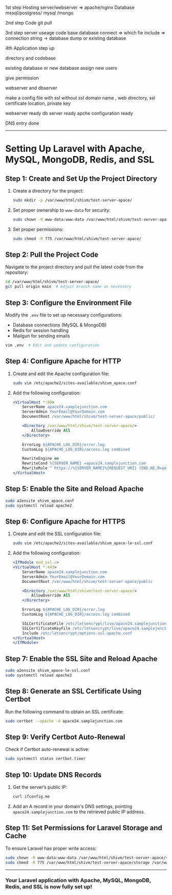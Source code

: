 1st step
   Hosting server/webserver => apache/nginx
   Database mssql/postgress/ mysql /mongo

2nd step
   Code git pull

3rd step
   server useage
   code base
   database connect => which fie include => connection string -> database dump or existing database

4th
   Application step up

   directory and codebase

   existing database or new database 
   assign new users

   give permission

   webserver and dbserver

   make a config file with ssl without ssl  domain name , web directory, ssl certificate location, private key

   webserver ready
   db server ready
   apche configuration ready


   DNS entry  done

-------------------------------------------------------------------------------------------------



# Setting Up Laravel with Apache, MySQL, MongoDB, Redis, and SSL

## Step 1: Create and Set Up the Project Directory

1. Create a directory for the project:
   ```bash
   sudo mkdir -p /var/www/html/shivm/test-server-apace/
   ```
2. Set proper ownership to `www-data` for security:
   ```bash
   sudo chown -R www-data:www-data /var/www/html/shivm/test-server-apace/
   ```
3. Set proper permissions:
   ```bash
   sudo chmod -R 775 /var/www/html/shivm/test-server-apace/
   ```

## Step 2: Pull the Project Code

Navigate to the project directory and pull the latest code from the repository:

```bash
cd /var/www/html/shivm/test-server-apace/
git pull origin main  # Adjust branch name as necessary
```

## Step 3: Configure the Environment File

Modify the `.env` file to set up necessary configurations:

- Database connections (MySQL & MongoDB)
- Redis for session handling
- Mailgun for sending emails

```bash
vim .env  # Edit and update configuration
```

## Step 4: Configure Apache for HTTP

1. Create and edit the Apache configuration file:
   ```bash
   sudo vim /etc/apache2/sites-available/shivm_apace.conf
   ```
2. Add the following configuration:
   ```apache
   <VirtualHost *:80>
       ServerName apace24.samplejunction.com
       ServerAdmin YourEmail@YourDomain.com
       DocumentRoot /var/www/html/shivm/test-server-apace/public/

       <Directory /var/www/html/shivm/test-server-apace/>
           AllowOverride All
       </Directory>

       ErrorLog ${APACHE_LOG_DIR}/error.log
       CustomLog ${APACHE_LOG_DIR}/access.log combined

       RewriteEngine on
       RewriteCond %{SERVER_NAME} =apace24.samplejunction.com
       RewriteRule ^ https://%{SERVER_NAME}%{REQUEST_URI} [END,NE,R=permanent]
   </VirtualHost>
   ```

## Step 5: Enable the Site and Reload Apache

```bash
sudo a2ensite shivm_apace.conf
sudo systemctl reload apache2
```

## Step 6: Configure Apache for HTTPS

1. Create and edit the SSL configuration file:
   ```bash
   sudo vim /etc/apache2/sites-available/shivm_apace-le-ssl.conf
   ```
2. Add the following configuration:
   ```apache
   <IfModule mod_ssl.c>
   <VirtualHost *:443>
       ServerName apace24.samplejunction.com
       ServerAdmin YourEmail@YourDomain.com
       DocumentRoot /var/www/html/shivm/test-server-apace/public

       <Directory /var/www/html/shivm/test-server-apace/>
           AllowOverride All
       </Directory>

       ErrorLog ${APACHE_LOG_DIR}/error.log
       CustomLog ${APACHE_LOG_DIR}/access.log combined

       SSLCertificateFile /etc/letsencrypt/live/apace24.samplejunction.com/fullchain.pem
       SSLCertificateKeyFile /etc/letsencrypt/live/apace24.samplejunction.com/privkey.pem
       Include /etc/letsencrypt/options-ssl-apache.conf
   </VirtualHost>
   </IfModule>
   ```

## Step 7: Enable the SSL Site and Reload Apache

```bash
sudo a2ensite shivm_apace-le-ssl.conf
sudo systemctl reload apache2
```

## Step 8: Generate an SSL Certificate Using Certbot

Run the following command to obtain an SSL certificate:

```bash
sudo certbot --apache -d apace24.samplejunction.com
```

## Step 9: Verify Certbot Auto-Renewal

Check if Certbot auto-renewal is active:

```bash
sudo systemctl status certbot.timer
```

## Step 10: Update DNS Records

1. Get the server’s public IP:
   ```bash
   curl ifconfig.me
   ```
2. Add an A record in your domain's DNS settings, pointing `apace24.samplejunction.com` to the retrieved public IP address.

## Step 11: Set Permissions for Laravel Storage and Cache

To ensure Laravel has proper write access:

```bash
sudo chown -R www-data:www-data /var/www/html/shivm/test-server-apace/storage /var/www/html/shivm/test-server-apace/bootstrap/cache
sudo chmod -R 775 /var/www/html/shivm/test-server-apace/storage /var/www/html/shivm/test-server-apace/bootstrap/cache
```

---

### Your Laravel application with Apache, MySQL, MongoDB, Redis, and SSL is now fully set up!

